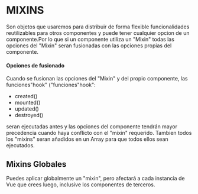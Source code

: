 # MIXINS
Son objetos que usaremos para distribuir de forma flexible funcionalidades reutilizables para otros componentes y puede tener cualquier opcion de un componente.Por lo que si un componente utiliza un "Mixin" todas las opciones del "Mixin" seran fusionadas con las opciones propias del componente. 
	
#### Opciones de fusionado 
Cuando se fusionan las opciones del "Mixin" y del propio componente, las funciones"hook" ("funciones"hook":
- created()
- mounted()
- updated()
- destroyed() 

seran ejecutadas antes y las opciones del componente tendrán mayor precedencia cuando haya conflicto con el "mixin" requerido. Tambien todos los "mixins" seran añadidos en un Array para que todos ellos sean ejecutados.

## Mixins Globales
Puedes aplicar globalmente un "mixin", pero afectará a cada instancia de Vue que crees luego, inclusive los componentes de terceros.

